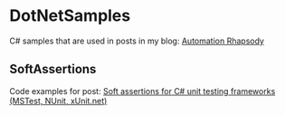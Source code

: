 # DotNetSamples #

C# samples that are used in posts in my blog: <a href="http://automationrhapsody.com/">Automation Rhapsody</a>

## SoftAssertions ##

Code examples for post: <a href="http://automationrhapsody.com/soft-assertions-c-unit-testing-frameworks-mstest-nunit-xunit-net/">Soft assertions for C# unit testing frameworks (MSTest, NUnit, xUnit.net)</a>